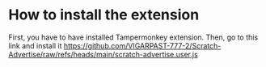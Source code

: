 # How to install the extension
First, you have to have installed Tampermonkey extension.
Then, go to this link and install it https://github.com/VIGARPAST-777-2/Scratch-Advertise/raw/refs/heads/main/scratch-advertise.user.js
